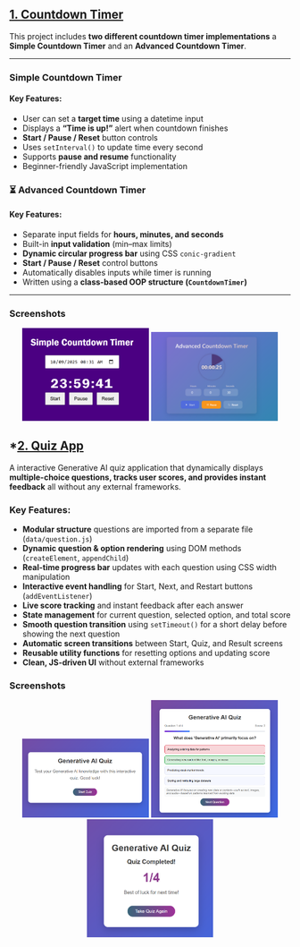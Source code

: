 
## **[1. Countdown Timer](./Countdown%20Timer)**

This project includes **two different countdown timer implementations** 
a **Simple Countdown Timer** and an **Advanced Countdown Timer**.

---

###  **Simple Countdown Timer**
####  Key Features:
- User can set a **target time** using a datetime input  
- Displays a **“Time is up!”** alert when countdown finishes  
- **Start / Pause / Reset** button controls  
- Uses `setInterval()` to update time every second  
- Supports **pause and resume** functionality  
- Beginner-friendly JavaScript implementation  
  

### ⏳ **Advanced Countdown Timer**
####  Key Features:
- Separate input fields for **hours, minutes, and seconds**  
- Built-in **input validation** (min–max limits)  
- **Dynamic circular progress bar** using CSS `conic-gradient`  
- **Start / Pause / Reset** control buttons  
- Automatically disables inputs while timer is running  
- Written using a **class-based OOP structure (`CountdownTimer`)**  
 
---

###  Screenshots

<p align="center">
  <img src="./picture/simple_countdown.png" width="45%" />
  <img src="./picture/advancedcountdonw.png" width="45%" />
</p>



## ***[2. Quiz App](./Quiz%20App)**

A interactive Generative AI quiz application that dynamically displays **multiple-choice questions, tracks user scores, and provides instant feedback**  all without any external frameworks.

###  Key Features:
- **Modular structure**  questions are imported from a separate file (`data/question.js`)  
- **Dynamic question & option rendering** using DOM methods (`createElement`, `appendChild`)  
- **Real-time progress bar** updates with each question using CSS width manipulation  
- **Interactive event handling** for Start, Next, and Restart buttons (`addEventListener`)  
- **Live score tracking** and instant feedback after each answer  
- **State management** for current question, selected option, and total score 
- **Smooth question transition** using `setTimeout()` for a short delay before showing the next question
- **Automatic screen transitions** between Start, Quiz, and Result screens   
- **Reusable utility functions** for resetting options and updating score  
- **Clean, JS-driven UI** without external frameworks  

###  Screenshots

<p align="center">
  <img src="./picture/quiz01.png" width="45%" />
  <img src="./picture/quiz02.png" width="45%" />
  <img src="./picture/quiz03.png" width="45%">
</p>

